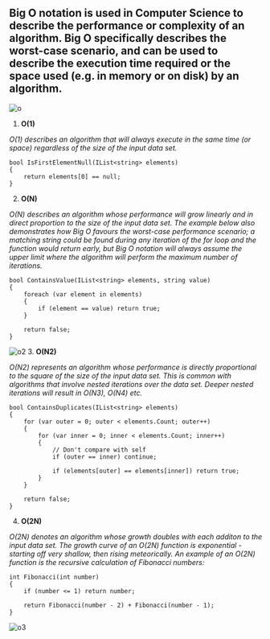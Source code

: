                                                                                                   
## Big O notation  is used in Computer Science to describe the performance or complexity of an algorithm. Big O specifically describes the worst-case scenario, and can be used to describe the execution time required or the space used (e.g. in memory or on disk) by an algorithm.


![o](https://encrypted-tbn0.gstatic.com/images?q=tbn:ANd9GcSvhmflwpYAagTV4k3WKz3Lj3BH8i0pvc63jA&usqp=CAU)


1. **O(1)**

*O(1) describes an algorithm that will always execute in the same time (or space) regardless of the size of the input data set.*
```
bool IsFirstElementNull(IList<string> elements)
{
    return elements[0] == null;
}
```
  
2. **O(N)**

*O(N) describes an algorithm whose performance will grow linearly and in direct proportion to the size of the input data set. The example below also demonstrates how Big O favours the worst-case performance scenario; a matching string could be found during any iteration of the for loop and the function would return early, but Big O notation will always assume the upper limit where the algorithm will perform the maximum number of iterations.*
```
bool ContainsValue(IList<string> elements, string value)
{
    foreach (var element in elements)
    {
        if (element == value) return true;
    }

    return false;
}
```

![o2](https://encrypted-tbn0.gstatic.com/images?q=tbn:ANd9GcRE-tjS6FtIhCG1ZDPckXhnZIOUVT_q4jWiGg&usqp=CAU)
3. **O(N2)**

*O(N2) represents an algorithm whose performance is directly proportional to the square of the size of the input data set. This is common with algorithms that involve nested iterations over the data set. Deeper nested iterations will result in O(N3), O(N4) etc.*
```
bool ContainsDuplicates(IList<string> elements)
{
    for (var outer = 0; outer < elements.Count; outer++)
    {
        for (var inner = 0; inner < elements.Count; inner++)
        {
            // Don't compare with self
            if (outer == inner) continue;

            if (elements[outer] == elements[inner]) return true;
        }
    }

    return false;
}
```

4. **O(2N)**

*O(2N) denotes an algorithm whose growth doubles with each additon to the input data set. The growth curve of an O(2N) function is exponential - starting off very shallow, then rising meteorically. An example of an O(2N) function is the recursive calculation of Fibonacci numbers:*
```
int Fibonacci(int number)
{
    if (number <= 1) return number;

    return Fibonacci(number - 2) + Fibonacci(number - 1);
}
```


![o3](https://encrypted-tbn0.gstatic.com/images?q=tbn:ANd9GcR3StSPOeFJD8OosriZGSuzx2BAYnRxn-L9TQ&usqp=CAU)
  

